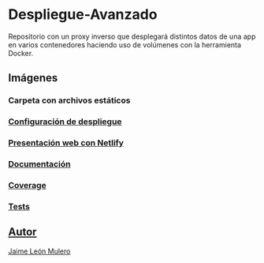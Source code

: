 # Despliegue-Avanzado
Repositorio con un proxy inverso que desplegará distintos datos de una app en varios contenedores haciendo uso de volúmenes con la herramienta Docker.

## Imágenes

### Carpeta con archivos estáticos
<a href="images/carpetaWeb.png">

### Configuración de despliegue
<a href="images/netlifyConfigDeployment.png">

### Presentación web con Netlify
<a href="images/appJavaNetlify.png">

### Documentación
<a href="images/documentacionNetlify.png">

### Coverage
<a href="images/coverageJacocoNetlify.png">

### Tests
<a href="images/testJacocoNetlify.png">

## Autor
<a href="https://github.com/jaimeleon10">Jaime León Mulero</a>
